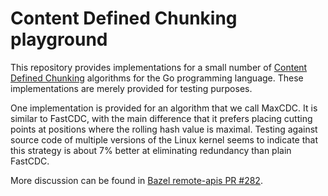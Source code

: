 # Content Defined Chunking playground

This repository provides implementations for a small number of
[Content Defined Chunking](https://en.wikipedia.org/wiki/Rolling_hash)
algorithms for the Go programming language. These implementations are
merely provided for testing purposes.

One implementation is provided for an algorithm that we call MaxCDC. It
is similar to FastCDC, with the main difference that it prefers placing
cutting points at positions where the rolling hash value is maximal.
Testing against source code of multiple versions of the Linux kernel
seems to indicate that this strategy is about 7% better at eliminating
redundancy than plain FastCDC.

More discussion can be found in
[Bazel remote-apis PR #282](https://github.com/bazelbuild/remote-apis/pull/282).
